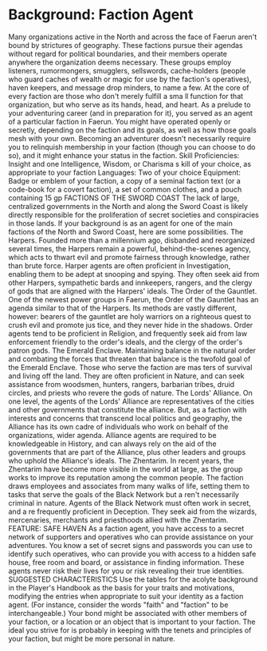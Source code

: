 # Background: Faction Agent
Many organizations active in the North and across the
face of Faerun aren't bound by strictures of geography.
These factions pursue their agendas without regard
for political boundaries, and their members operate
anywhere the organization deems necessary. These
groups employ listeners, rumormongers, smugglers,
sellswords, cache-holders (people who guard caches of
wealth or magic for use by the faction's operatives), haven
keepers, and message drop minders, to name a few.
At the core of every faction are those who don't merely
fulfill a sma ll function for that organization, but who
serve as its hands, head, and heart.
As a prelude to your adventuring career (and in preparation
for it), you served as an agent of a particular
faction in Faerun. You might have operated openly or
secretly, depending on the faction and its goals, as well
as how those goals mesh with your own. Becoming an
adventurer doesn't necessarily require you to relinquish
membership in your faction (though you can choose to
do so), and it might enhance your status in the faction.
Skill Proficiencies: Insight and one Intelligence,
Wisdom, or Charisma s kill of your choice, as
appropriate to your faction
Languages: Two of your choice
Equipment: Badge or emblem of your faction, a copy
of a seminal faction text (or a code-book for a covert
faction), a set of common clothes, and a pouch
containing 15 gp
FACTIONS OF THE SWORD COAST
The lack of large, centralized governments in the North
and along the Sword Coast is likely directly responsible
for the proliferation of secret societies and conspiracies
in those lands. If your background is as an agent for one
of the main factions of the North and Sword Coast, here
are some possibilities.
The Harpers. Founded more than a millennium ago,
disbanded and reorganized several times, the Harpers
remain a powerful, behind-the-scenes agency, which
acts to thwart evil and promote fairness through knowledge,
rather than brute force. Harper agents are often
proficient in Investigation, enabling them to be adept
at snooping and spying. They often seek aid from other
Harpers, sympathetic bards and innkeepers, rangers,
and the clergy of gods that are aligned with the Harpers'
ideals.
The Order of the Gauntlet. One of the newest power
groups in Faerun, the Order of the Gauntlet has an
agenda similar to that of the Harpers. Its methods are
vastly different, however: bearers of the gauntlet are
holy warriors on a righteous quest to crush evil and promote
jus tice, and they never hide in the shadows. Order
agents tend to be proficient in Religion, and frequently
seek aid from law enforcement friendly to the order's
ideals, and the clergy of the order's patron gods.
The Emerald Enclave. Maintaining balance in the
natural order and combating the forces that threaten
that balance is the twofold goal of the Emerald Enclave.
Those who serve the faction are mas ters of survival and
living off the land. They are often proficient in Nature,
and can seek assistance from woodsmen, hunters,
rangers, barbarian tribes, druid circles, and priests who
revere the gods of nature.
The Lords' Alliance. On one level, the agents of the
Lords' Alliance are representatives of the cities and
other governments that constitute the alliance. But, as a
faction with interests and concerns that transcend local
politics and geography, the Alliance has its own cadre
of individuals who work on behalf of the organizations,
wider agenda. Alliance agents are required to be knowledgeable
in History, and can always rely on the aid of
the governments that are part of the Alliance, plus other
leaders and groups who uphold the Alliance's ideals.
The Zhentarim. In recent years, the Zhentarim have
become more visible in the world at large, as the group
works to improve its reputation among the common
people. The faction draws employees and associates
from many walks of life, setting them to tasks that serve
the goals of the Black Network but a ren't necessarily
criminal in nature. Agents of the Black Network must
often work in secret, and a re frequently proficient in Deception.
They seek aid from the wizards, mercenaries,
merchants and priesthoods allied with the Zhentarim.
FEATURE: SAFE HAVEN
As a faction agent, you have access to a secret network
of supporters and operatives who can provide assistance
on your adventures. You know a set of secret signs
and passwords you can use to identify such operatives,
who can provide you with access to a hidden safe house,
free room and board, or assistance in finding information.
These agents never risk their lives for you or risk
revealing their true identities.
SUGGESTED CHARACTERISTICS
Use the tables for the acolyte background in the Player's
Handbook as the basis for your traits and motivations,
modifying the entries when appropriate to suit your
identity as a faction agent. (For instance, consider the
words "faith" and "faction" to be interchangeable.)
Your bond might be associated with other members of
your faction, or a location or an object that is important
to your faction. The ideal you strive for is probably in
keeping with the tenets and principles of your faction,
but might be more personal in nature.
